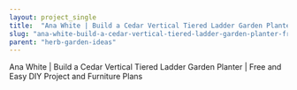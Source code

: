 ```yaml
---
layout: project_single
title:  "Ana White | Build a Cedar Vertical Tiered Ladder Garden Planter | Free and Easy DIY Project and Furniture Plans"
slug: "ana-white-build-a-cedar-vertical-tiered-ladder-garden-planter-free-and-easy-diy-project"
parent: "herb-garden-ideas"
---
```

Ana White | Build a Cedar Vertical Tiered Ladder Garden Planter | Free and Easy DIY Project and Furniture Plans